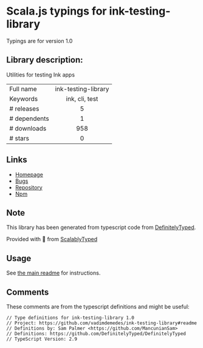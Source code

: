 
# Scala.js typings for ink-testing-library

Typings are for version 1.0

## Library description:
Utilities for testing Ink apps

|                    |                 |
| ------------------ | :-------------: |
| Full name          | ink-testing-library |
| Keywords           | ink, cli, test |
| # releases         | 5 |
| # dependents       | 1 |
| # downloads        | 958 |
| # stars            | 0 |

## Links
- [Homepage](https://github.com/vadimdemedes/ink-testing-library#readme)
- [Bugs](https://github.com/vadimdemedes/ink-testing-library/issues)
- [Repository](https://github.com/vadimdemedes/ink-testing-library)
- [Npm](https://www.npmjs.com/package/ink-testing-library)
    


## Note
This library has been generated from typescript code from [DefinitelyTyped](https://definitelytyped.org).

Provided with :purple_heart: from [ScalablyTyped](https://github.com/oyvindberg/ScalablyTyped)

## Usage
See [the main readme](../../readme.md) for instructions.

## Comments

These comments are from the typescript definitions and might be useful:
```
// Type definitions for ink-testing-library 1.0
// Project: https://github.com/vadimdemedes/ink-testing-library#readme
// Definitions by: Sam Palmer <https://github.com/MancunianSam>
// Definitions: https://github.com/DefinitelyTyped/DefinitelyTyped
// TypeScript Version: 2.9

```

